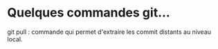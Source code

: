 # Quelques commandes git…

git pull : commande qui permet d'extraire les commit distants au niveau local. 

